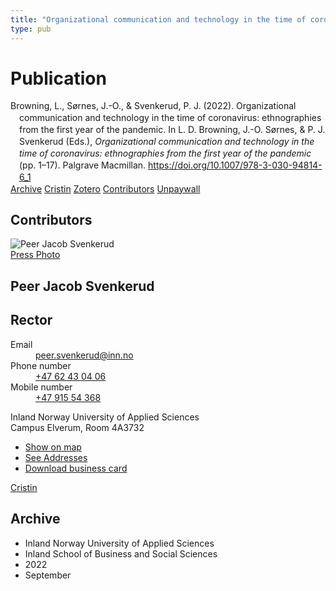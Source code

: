 ```yaml
---
title: "Organizational communication and technology in the time of coronavirus: ethnographies from the first year of the pandemic"
type: pub
---
```

<h1>Publication</h1>
<article id="csl-bib-container-BSM8LP4U" class="csl-bib-container">
  <div class="csl-bib-body" style="line-height: 1.35; padding-left: 1em; text-indent:-1em;">
  <div class="csl-entry">Browning, L., S&#xF8;rnes, J.-O., &amp; Svenkerud, P. J. (2022). Organizational communication and technology in the time of coronavirus: ethnographies from the first year of the pandemic. In L. D. Browning, J.-O. S&#xF8;rnes, &amp; P. J. Svenkerud (Eds.), <i>Organizational communication and technology in the time of coronavirus: ethnographies from the first year of the pandemic</i> (pp. 1&#x2013;17). Palgrave Macmillan. <a href="https://doi.org/10.1007/978-3-030-94814-6_1">https://doi.org/10.1007/978-3-030-94814-6_1</a></div>
</div>
  <div class="csl-bib-buttons">
    <a href="#taxonomy-article-BSM8LP4U" class="csl-bib-button">Archive</a>
    <a href="https://app.cristin.no/results/show.jsf?id=2054288" alt="Cristin URL" class="csl-bib-button">Cristin</a>
    <a href="http://zotero.org/groups/5022929/items/BSM8LP4U" alt="Zotero URL" class="csl-bib-button">Zotero</a>
    <a href="#contributors-article-BSM8LP4U" class="csl-bib-button">Contributors</a>
    <a href="https://link.springer.com/content/pdf/bfm:978-3-030-94814-6/1?pdf=chapter%20toc" class="csl-bib-button">Unpaywall</a>
  </div>
  <div id="csl-bib-meta-container-BSM8LP4U"></div>
</article>
<div id="csl-bib-meta-BSM8LP4U" class="csl-bib-meta">
  <article id="contributors-article-BSM8LP4U" class="contributors-article">
    <h1>Contributors</h1>
    <div class="personas">
<div class="vrtx-hinn-person-card">
<div class="photo">
<img src="https://www.inn.no/bilder-ansatte/peer-jacob-svenkerud.jpg" alt="Peer Jacob Svenkerud" loading="lazy"><div class="pressPhoto">
<a href="https://www.inn.no/pressebilder-ansatte/peer-jacob-svenkerud.jpg" target="_blank">
Press Photo
</a>
</div>
</div>
<div class="info">
<hgroup><h1>Peer Jacob Svenkerud</h1>
<h2>Rector</h2>
</hgroup><dl>
<dt>Email</dt>
<dd>
<a href="mailto:peer.svenkerud@inn.no">peer.svenkerud@inn.no</a>
</dd>
<dt>Phone number</dt>
<dd><a href="tel:+4762430406">
+47 62 43 04 06
</a></dd>
<dt>Mobile number</dt>
<dd><a href="tel:+4791554368">
+47 915 54 368
</a></dd>
</dl>
<p>
Inland Norway University of Applied Sciences<br>
Campus Elverum,
Room 4A3732
</p>
<ul class="vrtx-hinn-links">
<li><a href="https://www.google.com/maps?q=60.88065,11.53734">Show on map</a></li>
<li><a href="https://www.inn.no/english/find-an-employee/peer-svenkerud.html#vrtx-hinn-addresses">See Addresses</a></li>
<li><a href="https://www.inn.no/english/find-an-employee/peer-svenkerud.html?vrtx=vcf">Download business card</a></li>
</ul>
</div>
</div>
<a href="https://app.cristin.no/persons/show.jsf?id=559002" alt="Cristin URL" class="personas-cristin">Cristin</a>
</div>
  </article>
  <article id="taxonomy-article-BSM8LP4U" class="taxonomy-article">
    <h1>Archive</h1>
    <ul>
      <li>Inland Norway University of Applied Sciences</li>
      <li>Inland School of Business and Social Sciences</li>
      <li>2022</li>
      <li>September</li>
    </ul>
  </article>
</div>
